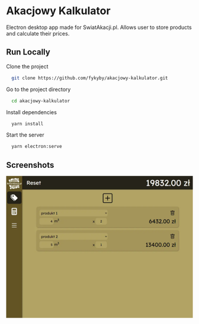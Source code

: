 # Akacjowy Kalkulator

Electron desktop app made for SwiatAkacji.pl. Allows user to store products and calculate their prices.

## Run Locally

Clone the project

```bash
  git clone https://github.com/fykyby/akacjowy-kalkulator.git
```

Go to the project directory

```bash
  cd akacjowy-kalkulator
```

Install dependencies

```bash
  yarn install
```

Start the server

```bash
  yarn electron:serve
```

## Screenshots

![App Screenshot](screenshots/akacjowykalkulator.webp)

